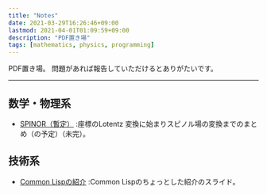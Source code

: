 ```yaml
---
title: "Notes"
date: 2021-03-29T16:26:46+09:00
lastmod: 2021-04-01T01:09:59+09:00
description: "PDF置き場"
tags: [mathematics, physics, programming]
---
```



PDF置き場。
問題があれば報告していただけるとありがたいです。
___


## 数学・物理系
* [SPINOR（暫定）](https://biyori-sh.github.io/pdf/spinor.pdf)
:座標のLotentz 変換に始まりスピノル場の変換までのまとめ（の予定）（未完）。


## 技術系
* [Common Lispの紹介](https://biyori-sh.github.io/pdf/intro-to-commonlisp.pdf)
:Common Lispのちょっとした紹介のスライド。

